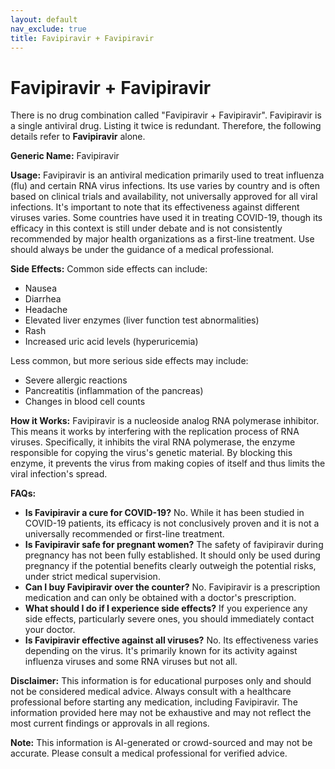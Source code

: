 ```yaml
---
layout: default
nav_exclude: true
title: Favipiravir + Favipiravir
---
```


# Favipiravir + Favipiravir

There is no drug combination called "Favipiravir + Favipiravir".  Favipiravir is a single antiviral drug.  Listing it twice is redundant.  Therefore, the following details refer to **Favipiravir** alone.

**Generic Name:** Favipiravir

**Usage:** Favipiravir is an antiviral medication primarily used to treat influenza (flu) and certain RNA virus infections.  Its use varies by country and is often based on clinical trials and availability, not universally approved for all viral infections.  It's important to note that its effectiveness against different viruses varies. Some countries have used it in treating COVID-19, though its efficacy in this context is still under debate and is not consistently recommended by major health organizations as a first-line treatment.  Use should always be under the guidance of a medical professional.


**Side Effects:**  Common side effects can include:

* Nausea
* Diarrhea
* Headache
* Elevated liver enzymes (liver function test abnormalities)
* Rash
* Increased uric acid levels (hyperuricemia)


Less common, but more serious side effects may include:

*  Severe allergic reactions
* Pancreatitis (inflammation of the pancreas)
* Changes in blood cell counts


**How it Works:** Favipiravir is a nucleoside analog RNA polymerase inhibitor.  This means it works by interfering with the replication process of RNA viruses.  Specifically, it inhibits the viral RNA polymerase, the enzyme responsible for copying the virus's genetic material. By blocking this enzyme, it prevents the virus from making copies of itself and thus limits the viral infection's spread.


**FAQs:**

* **Is Favipiravir a cure for COVID-19?** No. While it has been studied in COVID-19 patients, its efficacy is not conclusively proven and it is not a universally recommended or first-line treatment.
* **Is Favipiravir safe for pregnant women?**  The safety of favipiravir during pregnancy has not been fully established.  It should only be used during pregnancy if the potential benefits clearly outweigh the potential risks, under strict medical supervision.
* **Can I buy Favipiravir over the counter?**  No. Favipiravir is a prescription medication and can only be obtained with a doctor's prescription.
* **What should I do if I experience side effects?**  If you experience any side effects, particularly severe ones, you should immediately contact your doctor.
* **Is Favipiravir effective against all viruses?** No. Its effectiveness varies depending on the virus. It's primarily known for its activity against influenza viruses and some RNA viruses but not all.


**Disclaimer:** This information is for educational purposes only and should not be considered medical advice.  Always consult with a healthcare professional before starting any medication, including Favipiravir.  The information provided here may not be exhaustive and may not reflect the most current findings or approvals in all regions.


**Note:** This information is AI-generated or crowd-sourced and may not be accurate. Please consult a medical professional for verified advice.